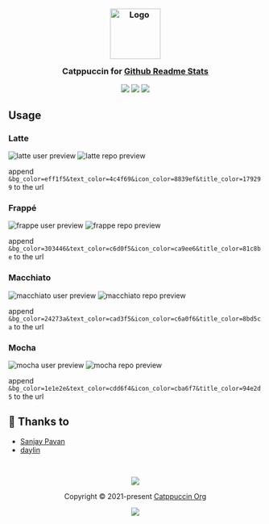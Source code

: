 <h3 align="center">
	<img src="https://raw.githubusercontent.com/catppuccin/catppuccin/main/assets/logos/exports/1544x1544_circle.png" width="100" alt="Logo"/><br/>
	<img src="https://raw.githubusercontent.com/catppuccin/catppuccin/main/assets/misc/transparent.png" height="30" width="0px"/>
	Catppuccin for <a href="https://github.com/anuraghazra/github-readme-stats">Github Readme Stats</a>
	<img src="https://raw.githubusercontent.com/catppuccin/catppuccin/main/assets/misc/transparent.png" height="30" width="0px"/>
</h3>

<p align="center">
	<a href="https://github.com/catppuccin/github-readme-stats/stargazers"><img src="https://img.shields.io/github/stars/catppuccin/github-readme-stats?colorA=363a4f&colorB=b7bdf8&style=for-the-badge"></a>
	<a href="https://github.com/catppuccin/github-readme-stats/issues"><img src="https://img.shields.io/github/issues/catppuccin/github-readme-stats?colorA=363a4f&colorB=f5a97f&style=for-the-badge"></a>
	<a href="https://github.com/catppuccin/github-readme-stats/contributors"><img src="https://img.shields.io/github/contributors/catppuccin/github-readme-stats?colorA=363a4f&colorB=a6da95&style=for-the-badge"></a>
</p>

## Usage

### Latte

![latte user preview](https://github-readme-stats.vercel.app/api?username=Pocco81&show_icons=true&bg_color=eff1f5&text_color=4c4f69&icon_color=8839ef&title_color=179299)
![latte repo preview](https://github-readme-stats.vercel.app/api/pin/?username=catppuccin&repo=catppuccin&bg_color=eff1f5&text_color=4c4f69&icon_color=8839ef&title_color=179299)

append `&bg_color=eff1f5&text_color=4c4f69&icon_color=8839ef&title_color=179299` to the url

### Frappé

![frappe user preview](https://github-readme-stats.vercel.app/api?username=Pocco81&show_icons=true&bg_color=303446&text_color=c6d0f5&icon_color=ca9ee6&title_color=81c8be)
![frappe repo preview](https://github-readme-stats.vercel.app/api/pin/?username=catppuccin&repo=catppuccin&bg_color=303446&text_color=c6d0f5&icon_color=ca9ee6&title_color=81c8be)

append `&bg_color=303446&text_color=c6d0f5&icon_color=ca9ee6&title_color=81c8be` to the url

### Macchiato

![macchiato user preview](https://github-readme-stats.vercel.app/api?username=Pocco81&show_icons=true&bg_color=24273a&text_color=cad3f5&icon_color=c6a0f6&title_color=8bd5ca)
![macchiato repo preview](https://github-readme-stats.vercel.app/api/pin/?username=catppuccin&repo=catppuccin&bg_color=24273a&text_color=cad3f5&icon_color=c6a0f6&title_color=8bd5ca)

append `&bg_color=24273a&text_color=cad3f5&icon_color=c6a0f6&title_color=8bd5ca` to the url

### Mocha

![mocha user preview](https://github-readme-stats.vercel.app/api?username=Pocco81&show_icons=true&bg_color=1e1e2e&text_color=cdd6f4&icon_color=cba6f7&title_color=94e2d5)
![mocha repo preview](https://github-readme-stats.vercel.app/api/pin/?username=catppuccin&repo=catppuccin&bg_color=1e1e2e&text_color=cdd6f4&icon_color=cba6f7&title_color=94e2d5)

append `&bg_color=1e1e2e&text_color=cdd6f4&icon_color=cba6f7&title_color=94e2d5` to the url

## 💝 Thanks to

- [Sanjay Pavan](https://github.com/WitherCubes)
- [daylin](https://github.com/daylinmorgan)

&nbsp;

<p align="center"><img src="https://raw.githubusercontent.com/catppuccin/catppuccin/main/assets/footers/gray0_ctp_on_line.svg?sanitize=true" /></p>
<p align="center">Copyright &copy; 2021-present <a href="https://github.com/catppuccin" target="_blank">Catppuccin Org</a>
<p align="center"><a href="https://github.com/catppuccin/catppuccin/blob/main/LICENSE"><img src="https://img.shields.io/static/v1.svg?style=for-the-badge&label=License&message=MIT&logoColor=d9e0ee&colorA=363a4f&colorB=b7bdf8"/></a></p>
